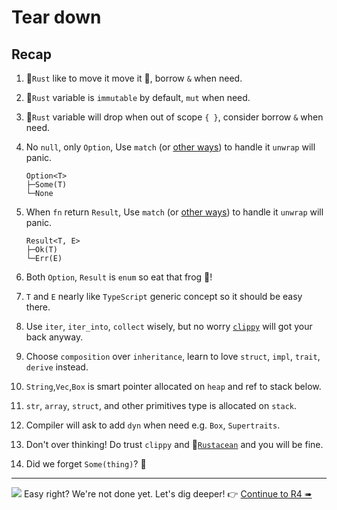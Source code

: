 # Tear down

## Recap

1. 🦀`Rust` like to move it move it 🎵, borrow `&` when need.
1. 🦀`Rust` variable is `immutable` by default, `mut` when need.
1. 🦀`Rust` variable will drop when out of scope `{ }`, consider borrow `&` when need.
1. No `null`, only `Option`, Use `match` (or [other ways](https://doc.rust-lang.org/rust-by-example/std/option.html)) to handle it `unwrap` will panic.

   ```rust,no_run
   Option<T>
   ├─Some(T)
   └─None
   ```

1. When `fn` return `Result`, Use `match` (or [other ways](https://doc.rust-lang.org/rust-by-example/std/result.html)) to handle it `unwrap` will panic.

   ```rust,no_run
   Result<T, E>
   ├─Ok(T)
   └─Err(E)
   ```

1. Both `Option`, `Result` is `enum` so eat that frog 🐸!
1. `T` and `E` nearly like `TypeScript` generic concept so it should be easy there.
1. Use `iter`, `iter_into`, `collect` wisely, but no worry [`clippy`](https://doc.rust-lang.org/clippy/) will got your back anyway.
1. Choose `composition` over `inheritance`, learn to love `struct`, `impl`, `trait`, `derive` instead.
1. `String`,`Vec`,`Box` is smart pointer allocated on `heap` and ref to stack below.
1. `str`, `array`, `struct`, and other primitives type is allocated on `stack`.
1. Compiler will ask to add `dyn` when need e.g. `Box`, `Supertraits`.
1. Don't over thinking! Do trust `clippy` and 🦀[`Rustacean`](https://rustacean-principles.netlify.app/) and you will be fine.
1. Did we forget `Some(thing)`? 🤔

---

![](/assets/kat.png) Easy right? We're not done yet. Let's dig deeper! 👉 [Continue to R4 ➠](../r4/mod.md)
